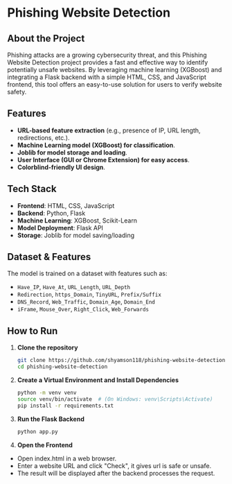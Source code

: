 # Phishing Website Detection

##  About the Project
Phishing attacks are a growing cybersecurity threat, and this Phishing Website Detection project provides a fast and effective way to identify potentially unsafe websites. By leveraging machine learning (XGBoost) and integrating a Flask backend with a simple HTML, CSS, and JavaScript frontend, this tool offers an easy-to-use solution for users to verify website safety.
##  Features
- **URL-based feature extraction** (e.g., presence of IP, URL length, redirections, etc.).
- **Machine Learning model (XGBoost) for classification**.
- **Joblib for model storage and loading**.
- **User Interface (GUI or Chrome Extension) for easy access**.
- **Colorblind-friendly UI design**.

##  Tech Stack
- **Frontend**: HTML, CSS, JavaScript  
- **Backend**: Python, Flask  
- **Machine Learning**: XGBoost, Scikit-Learn  
- **Model Deployment**: Flask API  
- **Storage**: Joblib for model saving/loading 

##  Dataset & Features
The model is trained on a dataset with features such as:
- `Have_IP`, `Have_At`, `URL_Length`, `URL_Depth`
- `Redirection`, `https_Domain`, `TinyURL`, `Prefix/Suffix`
- `DNS_Record`, `Web_Traffic`, `Domain_Age`, `Domain_End`
- `iFrame`, `Mouse_Over`, `Right_Click`, `Web_Forwards`

##  How to Run
1. **Clone the repository**  
   ```bash
   git clone https://github.com/shyamson118/phishing-website-detection.git
   cd phishing-website-detection
2. **Create a Virtual Environment and Install Dependencies**
   ```bash
   python -m venv venv
   source venv/bin/activate  # (On Windows: venv\Scripts\Activate)
   pip install -r requirements.txt
3. **Run the Flask Backend**
   ```bash
   python app.py
4. **Open the Frontend**
- Open index.html in a web browser.
- Enter a website URL and click "Check", it gives url is safe or unsafe.
- The result will be displayed after the backend processes the request.
